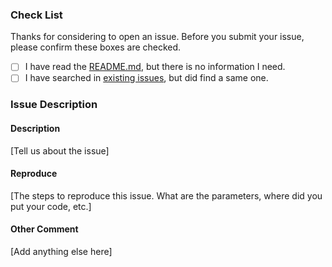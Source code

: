 ### Check List

Thanks for considering to open an issue. Before you submit your issue, please confirm these boxes are checked.

- [ ] I have read the [README.md](https://github.com/EyreFree/UPNG.swift/blob/master/README.md), but there is no information I need.
- [ ] I have searched in [existing issues](https://github.com/EyreFree/UPNG.swift/issues?utf8=%E2%9C%93&q=is%3Aissue), but did find a same one.

### Issue Description

#### Description

[Tell us about the issue]

#### Reproduce

[The steps to reproduce this issue. What are the parameters, where did you put your code, etc.]

#### Other Comment

[Add anything else here]
